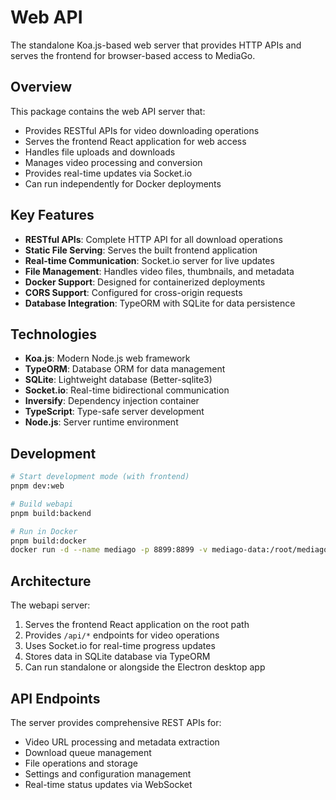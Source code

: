 # Web API

The standalone Koa.js-based web server that provides HTTP APIs and serves the frontend for browser-based access to MediaGo.

## Overview

This package contains the web API server that:
- Provides RESTful APIs for video downloading operations
- Serves the frontend React application for web access
- Handles file uploads and downloads
- Manages video processing and conversion
- Provides real-time updates via Socket.io
- Can run independently for Docker deployments

## Key Features

- **RESTful APIs**: Complete HTTP API for all download operations
- **Static File Serving**: Serves the built frontend application
- **Real-time Communication**: Socket.io server for live updates
- **File Management**: Handles video files, thumbnails, and metadata
- **Docker Support**: Designed for containerized deployments
- **CORS Support**: Configured for cross-origin requests
- **Database Integration**: TypeORM with SQLite for data persistence

## Technologies

- **Koa.js**: Modern Node.js web framework
- **TypeORM**: Database ORM for data management
- **SQLite**: Lightweight database (Better-sqlite3)
- **Socket.io**: Real-time bidirectional communication
- **Inversify**: Dependency injection container
- **TypeScript**: Type-safe server development
- **Node.js**: Server runtime environment

## Development

```bash
# Start development mode (with frontend)
pnpm dev:web

# Build webapi
pnpm build:backend

# Run in Docker
pnpm build:docker
docker run -d --name mediago -p 8899:8899 -v mediago-data:/root/mediago caorushizi/mediago:latest
```

## Architecture

The webapi server:
1. Serves the frontend React application on the root path
2. Provides `/api/*` endpoints for video operations
3. Uses Socket.io for real-time progress updates
4. Stores data in SQLite database via TypeORM
5. Can run standalone or alongside the Electron desktop app

## API Endpoints

The server provides comprehensive REST APIs for:
- Video URL processing and metadata extraction
- Download queue management
- File operations and storage
- Settings and configuration management
- Real-time status updates via WebSocket
